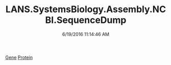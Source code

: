 ﻿---
title: LANS.SystemsBiology.Assembly.NCBI.SequenceDump
date: 6/19/2016 11:14:46 AM
---

[Gene](T-LANS.SystemsBiology.Assembly.NCBI.SequenceDump.Gene.html)
[Protein](T-LANS.SystemsBiology.Assembly.NCBI.SequenceDump.Protein.html)
